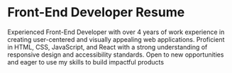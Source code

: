 # Front-End Developer Resume
Experienced Front-End Developer with over 4 years of work experience in creating user-centered and visually appealing web applications. 
Proficient in HTML, CSS, JavaScript, and React with a strong understanding of responsive design and accessibility standards. 
Open to new opportunities and eager to use my skills to build impactful products
